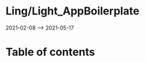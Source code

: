 Ling/Light_AppBoilerplate
================
2021-02-08 --> 2021-05-17




Table of contents
===========





